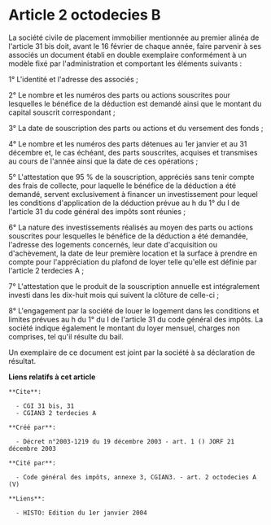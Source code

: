 # Article 2 octodecies B

La société civile de placement immobilier mentionnée au premier alinéa de l'article 31 bis doit, avant le 16 février de
chaque année, faire parvenir à ses associés un document établi en double exemplaire conformément à un modèle fixé par
l'administration et comportant les éléments suivants :

1° L'identité et l'adresse des associés ;

2° Le nombre et les numéros des parts ou actions souscrites pour lesquelles le bénéfice de la déduction est demandé ainsi que
le montant du capital souscrit correspondant ;

3° La date de souscription des parts ou actions et du versement des fonds ;

4° Le nombre et les numéros des parts détenues au 1er janvier et au 31 décembre et, le cas échéant, des parts souscrites,
acquises et transmises au cours de l'année ainsi que la date de ces opérations ;

5° L'attestation que 95 % de la souscription, appréciés sans tenir compte des frais de collecte, pour laquelle le bénéfice de
la déduction a été demandé, servent exclusivement à financer un investissement pour lequel les conditions d'application de la
déduction prévue au h du 1° du I de l'article 31 du code général des impôts sont réunies ;

6° La nature des investissements réalisés au moyen des parts ou actions souscrites pour lesquelles le bénéfice de la
déduction a été demandée, l'adresse des logements concernés, leur date d'acquisition ou d'achèvement, la date de leur
première location et la surface à prendre en compte pour l'appréciation du plafond de loyer telle qu'elle est définie par
l'article 2 terdecies A ;

7° L'attestation que le produit de la souscription annuelle est intégralement investi dans les dix-huit mois qui suivent la
clôture de celle-ci ;

8° L'engagement par la société de louer le logement dans les conditions et limites prévues au h du 1° du I de l'article 31 du
code général des impôts. La société indique également le montant du loyer mensuel, charges non comprises, tel qu'il résulte
du bail.

Un exemplaire de ce document est joint par la société à sa déclaration de résultat.

**Liens relatifs à cet article**

	**Cite**:

	  - CGI 31 bis, 31
	  - CGIAN3 2 terdecies A

	**Créé par**:

	  - Décret n°2003-1219 du 19 décembre 2003 - art. 1 () JORF 21 décembre 2003

	**Cité par**:

	  - Code général des impôts, annexe 3, CGIAN3. - art. 2 octodecies A (V)

	**Liens**:

	  - HISTO: Edition du 1er janvier 2004
